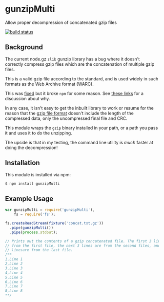 # gunzipMulti

Allow proper decompression of concatenated gzip files

[![build status](https://secure.travis-ci.org/eugeneware/gunzipMulti.png)](http://travis-ci.org/eugeneware/gunzipMulti)

## Background

The current node.gz `zlib` gunzip library has a bug where it doesn't correctly
compress gzip files which are the concatenation of multiple gzip files.

This is a valid gzip file according to the standard, and is used widely in
such formats as the Web Archive format (WARC).

This was [fixed](https://github.com/nodejs/node-v0.x-archive/pull/6442) but
it broke `npm` for some reason. See [these links](https://github.com/nodejs/node/issues/4306#issuecomment-165381933) for a discussion about why.

In any case, it isn't easy to get the inbuilt library to work or resume for
the reason that the [gzip file format](http://www.zlib.org/rfc-gzip.html)
doesn't include the length of the compressed data, only the uncompressed
final file and CRC.

This module wraps the `gzip` binary installed in your path, or a path you
pass it and uses it to do the unzipping.

The upside is that in my testing, the command line utility is *much* faster
at doing the decompression!

## Installation

This module is installed via npm:

``` bash
$ npm install gunzipMulti
```

## Example Usage

``` js
var gunzipMulti = require('gunzipMulti'),
    fs = require('fs');

fs.createReadStream(fixture('concat.txt.gz'))
  .pipe(gunzipMulti())
  .pipe(process.stdout);

// Prints out the contents of a gzip concatenated file. The first 3 lines are
// from the first file, the next 3 lines are from the second files, and the last 2
// linesare from the last file.
/**
1,Line 1
2,Line 2
3,Line 3
4,Line 4
5,Line 5
6,Line 6
7,Line 7
8,Line 8
**/
```
